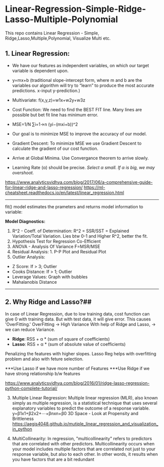 # Linear-Regression-Simple-Ridge-Lasso-Multiple-Polynomial
This repo contains Linear Regression - Simple, Ridge,Lasso,Multiple,Polynomial, Visualize Multi etc.

## 1. Linear Regression:
  - We have our features as independent variables, on which our target variable is dependent upon.
  - y=mx+b    (traditional slope-intercept form, where m and b are the variables our algorithm will try to “learn” to produce the most accurate predictions. x-input y-prediction.)
  - Multivariate: f(x,y,z)=w1x+w2y+w3z
 
 - Cost Function: We need to find the BEST FIT line. Many lines are possible but bet fit line has minimum error.
 - MSE=1/N ∑i=1->n (yi−(mxi+b))^2
 - Our goal is to minimize MSE to improve the accuracy of our model.
 
 - Gradient Descent: To minimize MSE we use Gradient Descent to calculate the gradient of our cost function.
 - Arrive at Global Minima. Use Convergance theorem to arrive slowly. 
 - Learning Rate (α) should be precise. *Select α small. If α is big, we may overshoot.*

https://www.analyticsvidhya.com/blog/2017/06/a-comprehensive-guide-for-linear-ridge-and-lasso-regression/
https://ml-cheatsheet.readthedocs.io/en/latest/linear_regression.html

---------------------------------------------------------------------------------------------------------------------------------------------------------------------------------
fit() model estimates the prameters and returns model information to variable:

**Model Diagnostics:**

1. R^2 - Coeff. of Determination: R^2 = SSR/SST = Explained Variation/Total Variation. Lies btw 0-1 and Higher R^2, better the fit.
2. Hypothesis Test for Regression Co-Efficient 
3. ANOVA - Analysis Of Variance F=MSR/MSE
4. Residual Analysis: 1. P-P Plot and Residual Plot
5. Outlier Analysis:
  - Z Score: If > 3; Outlier
  - Cooks Distance: If > 1; Outlier
  - Leverage Values: Graph with bubbles
  - Mahalanobis Distance

---------------------------------------------------------------------------------------------------------------------------------------------------------------------------------

## 2. Why Ridge and Lasso?## 
In case of Linear Regression, due to low training data, cost function can give 0 with training data. But with test data, it will give error.
    This causes 'OverFitting.'
     OverFitting -> High Variance
     With help of Ridge and Lasso, -> we can reduce Variance.
     
- __Ridge__: RSS + α * (sum of square of coefficients)
- __Lasso__: RSS + α * (sum of absolute value of coefficients)

Penalizing the features with higher slopes. 
Lasso Reg helps with overfitting problem and also with feture selection.

***Use Lasso if we have more number of Features
***Use Ridge if we have strong relationship b/w features

https://www.analyticsvidhya.com/blog/2016/01/ridge-lasso-regression-python-complete-tutorial/


3. Multiple Linear Regression:
Multiple linear regression (MLR), also known simply as multiple regression, is a statistical technique that uses several explanatory variables to predict the outcome of a response variable. 
y=β1x1+β2x2+⋯+βnxn+β0
3D Space - Look at Propensity and Brittleness
https://aegis4048.github.io/mutiple_linear_regression_and_visualization_in_python

4. MultiCollinearity: In regression, "multicollinearity" refers to predictors that are correlated with other predictors. Multicollinearity occurs when your model includes multiple factors that are correlated not just to your response variable, but also to each other. In other words, it results when you have factors that are a bit redundant




